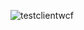 ![testclientwcf](https://user-images.githubusercontent.com/36158428/44918753-0cd92300-ad3c-11e8-8e06-917fe4375a31.PNG)
